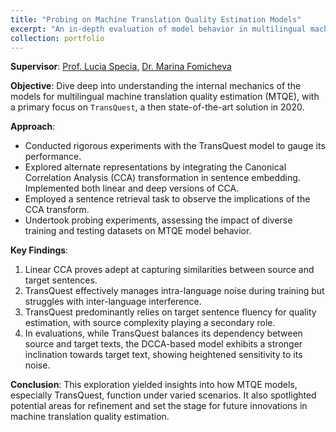 ```yaml
---
title: "Probing on Machine Translation Quality Estimation Models"
excerpt: "An in-depth evaluation of model behavior in multilingual machine translation quality estimation.<br/><img src='/images/probing.png'>"
collection: portfolio
---
```


**Supervisor**: [Prof. Lucia Specia](https://www.imperial.ac.uk/people/l.specia), [Dr. Marina Fomicheva](https://lama.doc.ic.ac.uk/team/marina) 

**Objective**:  Dive deep into understanding the internal mechanics of the models for multilingual machine translation quality estimation (MTQE), with a primary focus on  `TransQuest`, a then state-of-the-art solution in 2020. 

**Approach**:  

- Conducted rigorous experiments with the TransQuest model to gauge its performance.  
- Explored alternate representations by integrating the Canonical Correlation Analysis (CCA) transformation in sentence embedding. Implemented both linear and deep versions of CCA.
- Employed a sentence retrieval task to observe the implications of the CCA transform. 
- Undertook probing experiments, assessing the impact of diverse training and testing datasets on MTQE model behavior. 

**Key Findings**:

1. Linear CCA proves adept at capturing similarities between source and target sentences.
2. TransQuest effectively manages intra-language noise during training but struggles with inter-language interference.
3. TransQuest predominantly relies on target sentence fluency for quality estimation, with source complexity playing a secondary role.
4. In evaluations, while TransQuest balances its dependency between source and target texts, the DCCA-based model exhibits a stronger inclination towards target text, showing heightened sensitivity to its noise.

**Conclusion**: 
This exploration yielded insights into how MTQE models, especially TransQuest, function under varied scenarios. It also spotlighted potential areas for refinement and set the stage for future innovations in machine translation quality estimation.
